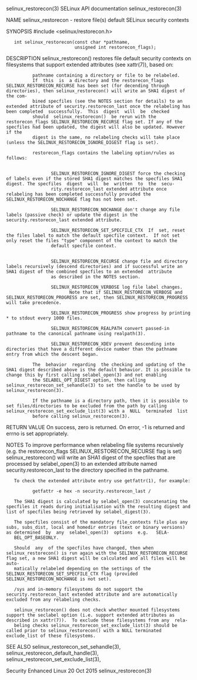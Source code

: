 selinux_restorecon(3)                                                                     SELinux API documentation                                                                     selinux_restorecon(3)



NAME
       selinux_restorecon - restore file(s) default SELinux security contexts

SYNOPSIS
       #include <selinux/restorecon.h>

       int selinux_restorecon(const char *pathname,
                              unsigned int restorecon_flags);

DESCRIPTION
       selinux_restorecon() restores file default security contexts on filesystems that support extended attributes (see xattr(7)), based on:

              pathname containing a directory or file to be relabeled.
              If  this  is  a directory and the restorecon_flags SELINUX_RESTORECON_RECURSE has been set (for decending through directories), then selinux_restorecon() will write an SHA1 digest of the com‐
              bined specfiles (see the NOTES section for details) to an extended attribute of security.restorecon_last once the relabeling has been completed  successfully.  This  digest  will  be  checked
              should  selinux_restorecon()  be rerun with the restorecon_flags SELINUX_RESTORECON_RECURSE flag set. If any of the specfiles had been updated, the digest will also be updated. However if the
              digest is the same, no relabeling checks will take place (unless the SELINUX_RESTORECON_IGNORE_DIGEST flag is set).

              restorecon_flags contains the labeling option/rules as follows:


                     SELINUX_RESTORECON_IGNORE_DIGEST force the checking of labels even if the stored SHA1 digest matches the specfiles SHA1 digest. The specfiles  digest  will  be  written  to  the  secu‐
                     rity.restorecon_last extended attribute once relabeling has been completed successfully provided the SELINUX_RESTORECON_NOCHANGE flag has not been set.

                     SELINUX_RESTORECON_NOCHANGE don't change any file labels (passive check) or update the digest in the security.restorecon_last extended attribute.

                     SELINUX_RESTORECON_SET_SPECFILE_CTX  If  set, reset the files label to match the default specfile context.  If not set only reset the files "type" component of the context to match the
                     default specfile context.


                     SELINUX_RESTORECON_RECURSE change file and directory labels recursively (descend directories) and if successful write an SHA1 digest of the combined specfiles to an extended  attribute
                     as described in the NOTES section.

                     SELINUX_RESTORECON_VERBOSE log file label changes.
                            Note that if SELINUX_RESTORECON_VERBOSE and SELINUX_RESTORECON_PROGRESS are set, then SELINUX_RESTORECON_PROGRESS will take precedence.

                     SELINUX_RESTORECON_PROGRESS show progress by printing * to stdout every 1000 files.

                     SELINUX_RESTORECON_REALPATH convert passed-in pathname to the canonical pathname using realpath(3).

                     SELINUX_RESTORECON_XDEV prevent descending into directories that have a different device number than the pathname entry from which the descent began.

              The  behavior  regarding  the checking and updating of the SHA1 digest described above is the default behavior. It is possible to change this by first calling selabel_open(3) and not enabling
              the SELABEL_OPT_DIGEST option, then calling selinux_restorecon_set_sehandle(3) to set the handle to be used by selinux_restorecon(3).

              If the pathname is a directory path, then it is possible to set files/directories to be excluded from the path by calling selinux_restorecon_set_exclude_list(3) with a  NULL  terminated  list
              before calling selinux_restorecon(3).

RETURN VALUE
       On success, zero is returned.  On error, -1 is returned and errno is set appropriately.

NOTES
       To  improve  performance  when  relabeling file systems recursively (e.g. the restorecon_flags SELINUX_RESTORECON_RECURSE flag is set) selinux_restorecon() will write an SHA1 digest of the specfiles
       that are processed by selabel_open(3) to an extended attribute named security.restorecon_last to the directory specified in the pathname.

       To check the extended attribute entry use getfattr(1), for example:

              getfattr -e hex -n security.restorecon_last /

       The SHA1 digest is calculated by selabel_open(3) concatenating the specfiles it reads during initialisation with the resulting digest and list of specfiles being retrieved by selabel_digest(3).

       The specfiles consist of the mandatory file_contexts file plus any subs, subs_dist, local and homedir entries (text or binary versions) as determined  by  any  selabel_open(3)  options  e.g.   SELA‐
       BEL_OPT_BASEONLY.

       Should  any  of the specfiles have changed, then when selinux_restorecon() is run again with the SELINUX_RESTORECON_RECURSE flag set, a new SHA1 digest will be calculated and all files will be auto‐
       matically relabeled depending on the settings of the SELINUX_RESTORECON_SET_SPECFILE_CTX flag (provided SELINUX_RESTORECON_NOCHANGE is not set).

       /sys and in-memory filesystems do not support the security.restorecon_last extended attribute and are automatically excluded from any relabeling checks.

       selinux_restorecon() does not check whether mounted filesystems support the seclabel option (i.e. support extended attributes as described in xattr(7)).  To exclude these filesystems from any  rela‐
       beling checks selinux_restorecon_set_exclude_list(3) should be called prior to selinux_restorecon() with a NULL terminated exclude_list of these filesystems.

SEE ALSO
       selinux_restorecon_set_sehandle(3),
       selinux_restorecon_default_handle(3),
       selinux_restorecon_set_exclude_list(3),



Security Enhanced Linux                                                                          20 Oct 2015                                                                            selinux_restorecon(3)
